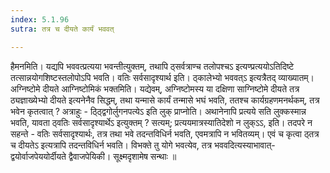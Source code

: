 ```yaml
---
index: 5.1.96
sutra: तत्र च दीयते कार्यं भववत्

---
```

 हैमनमिति। यद्यपि भववत्प्रत्यया भवन्तीत्युक्तम्, तथापि ठ्सर्वत्राण्च तलोपश्चऽ इत्यण्प्रत्ययोऽतिदिष्टे तत्सान्नयोगशिष्टस्तलोपोऽपि भवति। वतिः सर्वसादृश्यार्थ इति। ठ्कालेभ्यो भववत्ऽ इत्यत्रैतद् व्याख्यातम्। अग्निष्टोमे दीयते आग्निष्टोमिकं भक्तमिति। यद्येवम्, अग्निष्टोमस्य या दक्षिणा साग्निष्टोमे दीयते तत्र ठ्यज्ञाख्येभ्यो दीयते इत्यनेनैव सिद्धम्, तथा यन्मासे कार्यं तन्मासे भघं भवति, ततश्च कार्यग्रहणमनर्थकम्, तत्र भवेन कृतत्वात् ? अत्राहुः - ठ्ठ्द्विगोर्लुगनपत्येऽ इति लुक् प्राप्नोति। अथानेनापि प्रत्यये सति लुक्कस्मान्न भवति, यावता ठ्वतिः सर्वसादृश्यार्थेऽ इत्युक्तम् ? सत्यम्; प्रत्ययमात्रस्यातिदेशो न लुक्ऽऽ, इति। तदपरे न सहन्ते - वतिः सर्वसादृश्यार्थः, तत्र तथा भवे तदन्तविधिर्न भवति, एवमत्रापि न भवितव्यम्। एवं च कृत्वा ठ्तत्र च दीयतेऽ इत्यत्रापि तदन्तविधिर्न भवति। विभक्ते तु योगे भवत्येव, तत्र भववदित्यस्याभावात्-द्वयोर्वाजपेययोर्दीयते द्वैवाजपेयिकी। सूक्ष्मदृशामेष सन्थाः ॥